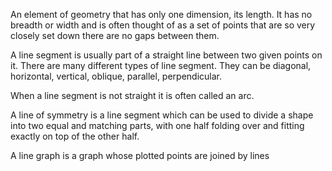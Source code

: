 An element of geometry that has only one dimension, its length. It has
no breadth or width and is often thought of as a set of points that are
so very closely set down there are no gaps between them.

A line segment is usually part of a straight line between two given
points on it. There are many different types of line segment. They can
be diagonal, horizontal, vertical, oblique, parallel, perpendicular.

When a line segment is not straight it is often called an arc.

A line of symmetry is a line segment which can be used to divide a shape
into two equal and matching parts, with one half folding over and
fitting exactly on top of the other half.

A line graph is a graph whose plotted points are joined by lines
